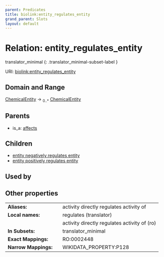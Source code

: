 ```yaml
---
parent: Predicates
title: biolink:entity_regulates_entity
grand_parent: Slots
layout: default
---
```


# Relation: entity_regulates_entity

translator_minimal
{: .translator_minimal-subset-label }




URI: [biolink:entity_regulates_entity](https://w3id.org/biolink/vocab/entity_regulates_entity)

## Domain and Range

[ChemicalEntity](ChemicalEntity.md) ->  <sub>0..*</sub> [ChemicalEntity](ChemicalEntity.md)

## Parents

 *  is_a: [affects](affects.md)

## Children

 *  [entity negatively regulates entity](entity_negatively_regulates_entity.md)
 *  [entity positively regulates entity](entity_positively_regulates_entity.md)

## Used by


## Other properties

|  |  |  |
| --- | --- | --- |
| **Aliases:** | | activity directly regulates activity of |
| **Local names:** | | regulates (translator) |
|  | | activity directly regulates activity of (ro) |
| **In Subsets:** | | translator_minimal |
| **Exact Mappings:** | | RO:0002448 |
| **Narrow Mappings:** | | WIKIDATA_PROPERTY:P128 |

